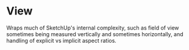 # View

Wraps much of SketchUp's internal complexity, such as field of view
sometimes being measured vertically and sometimes horizontally, and handling
of explicit vs implicit aspect ratios.
